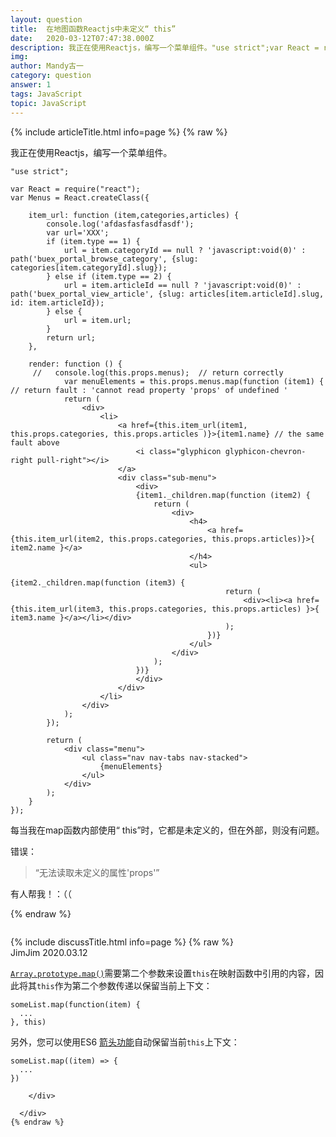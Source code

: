 ```yaml
---
layout: question
title:  在地图函数Reactjs中未定义“ this”
date:   2020-03-12T07:47:38.000Z
description: 我正在使用Reactjs，编写一个菜单组件。"use strict";var React = require("react");var Menu...
img: 
author: Mandy古一
category: question
answer: 1
tags: JavaScript
topic: JavaScript
---
```

<div class="article-root">
  <div class="article">
    {% include articleTitle.html info=page %}
    {% raw %}
    <div class="article-content"><p><font style="vertical-align: inherit;"><font style="vertical-align: inherit;">我正在使用Reactjs，编写一个菜单组件。</font></font></p>

<pre><code>"use strict";<font></font>
<font></font>
var React = require("react");<font></font>
var Menus = React.createClass({<font></font>
<font></font>
    item_url: function (item,categories,articles) {<font></font>
        console.log('afdasfasfasdfasdf');<font></font>
        var url='XXX';<font></font>
        if (item.type == 1) {<font></font>
            url = item.categoryId == null ? 'javascript:void(0)' : path('buex_portal_browse_category', {slug: categories[item.categoryId].slug});<font></font>
        } else if (item.type == 2) {<font></font>
            url = item.articleId == null ? 'javascript:void(0)' : path('buex_portal_view_article', {slug: articles[item.articleId].slug, id: item.articleId});<font></font>
        } else {<font></font>
            url = item.url;<font></font>
        }<font></font>
        return url;<font></font>
    },<font></font>
<font></font>
    render: function () {<font></font>
     //   console.log(this.props.menus);  // return correctly<font></font>
            var menuElements = this.props.menus.map(function (item1) { // return fault : 'cannot read property 'props' of undefined '<font></font>
            return (<font></font>
                &lt;div&gt;<font></font>
                    &lt;li&gt;<font></font>
                        &lt;a href={this.item_url(item1, this.props.categories, this.props.articles )}&gt;{item1.name} // the same fault above<font></font>
                            &lt;i class="glyphicon glyphicon-chevron-right pull-right"&gt;&lt;/i&gt;<font></font>
                        &lt;/a&gt;<font></font>
                        &lt;div class="sub-menu"&gt;<font></font>
                            &lt;div&gt;<font></font>
                            {item1._children.map(function (item2) {<font></font>
                                return (<font></font>
                                    &lt;div&gt;<font></font>
                                        &lt;h4&gt;<font></font>
                                            &lt;a href={this.item_url(item2, this.props.categories, this.props.articles)}&gt;{ item2.name }&lt;/a&gt;<font></font>
                                        &lt;/h4&gt;<font></font>
                                        &lt;ul&gt;<font></font>
                                            {item2._children.map(function (item3) {<font></font>
                                                return ( <font></font>
                                                    &lt;div&gt;&lt;li&gt;&lt;a href={this.item_url(item3, this.props.categories, this.props.articles) }&gt;{ item3.name }&lt;/a&gt;&lt;/li&gt;&lt;/div&gt;<font></font>
                                                );<font></font>
                                            })}                   <font></font>
                                        &lt;/ul&gt;<font></font>
                                    &lt;/div&gt;<font></font>
                                );<font></font>
                            })}<font></font>
                            &lt;/div&gt;<font></font>
                        &lt;/div&gt;<font></font>
                    &lt;/li&gt;<font></font>
                &lt;/div&gt;<font></font>
            );<font></font>
        });<font></font>
<font></font>
        return (<font></font>
            &lt;div class="menu"&gt;<font></font>
                &lt;ul class="nav nav-tabs nav-stacked"&gt;<font></font>
                    {menuElements}<font></font>
                &lt;/ul&gt;<font></font>
            &lt;/div&gt;<font></font>
        );<font></font>
    }<font></font>
});<font></font>
</code></pre>

<p><font style="vertical-align: inherit;"><font style="vertical-align: inherit;">每当我在map函数内部使用“ this”时，它都是未定义的，但在外部，则没有问题。</font></font></p>

<p><font style="vertical-align: inherit;"><font style="vertical-align: inherit;">错误： </font></font></p>

<blockquote>
  <p><font style="vertical-align: inherit;"><font style="vertical-align: inherit;">“无法读取未定义的属性'props'”</font></font></p>
</blockquote>

<p><font style="vertical-align: inherit;"><font style="vertical-align: inherit;">有人帮我！</font><font style="vertical-align: inherit;">：（（</font></font></p></div>
    {% endraw %}
  </div>
  <p style="height: 0;width:0;overflow: hidden;"> 第1084篇《在地图函数Reactjs中未定义“ this”》来自Winter(https://github.com/aiyld/aiyld.github.io)的站点</p>
  <div class="discuss-wrapper">
    {% include discussTitle.html info=page %}
    {% raw %}
    <div class="discuss-item">
        <div class="discuss-parent">
          <div class="discuss-meta">
            <span class="discuss-user">JimJim</span>
            <span class="discuss-time">2020.03.12</span>
          </div>
          <div class="discuss-comment"><p><a href="https://developer.mozilla.org/en/docs/Web/JavaScript/Reference/Global_Objects/Array/map"><code>Array.prototype.map()</code></a><font style="vertical-align: inherit;"><font style="vertical-align: inherit;">需要第二个参数来设置</font></font><code>this</code><font style="vertical-align: inherit;"><font style="vertical-align: inherit;">在映射函数中引用的内容，因此将其</font></font><code>this</code><font style="vertical-align: inherit;"><font style="vertical-align: inherit;">作为第二个参数</font><font style="vertical-align: inherit;">传递</font><font style="vertical-align: inherit;">以保留当前上下文：</font></font></p>

<pre><code>someList.map(function(item) {<font></font>
  ...<font></font>
}, this)<font></font>
</code></pre>

<p><font style="vertical-align: inherit;"><font style="vertical-align: inherit;">另外，您可以使用ES6 </font></font><a href="https://developer.mozilla.org/en-US/docs/Web/JavaScript/Reference/Functions/Arrow_functions"><font style="vertical-align: inherit;"><font style="vertical-align: inherit;">箭头功能</font></font></a><font style="vertical-align: inherit;"><font style="vertical-align: inherit;">自动保留当前</font></font><code>this</code><font style="vertical-align: inherit;"><font style="vertical-align: inherit;">上下文：</font></font></p>

<pre><code>someList.map((item) =&gt; {<font></font>
  ...<font></font>
})<font></font>
</code></pre></div>
        </div>
        
      </div>
    {% endraw %}
  </div>
<div>
